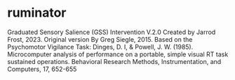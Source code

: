 # ruminator
Graduated Sensory Salience (GSS) Intervention V.2.0
Created by Jarrod Frost, 2023. Original version By Greg Siegle, 2015.
Based on the Psychomotor Vigilance Task:
Dinges, D. I, & Powell, J. W. (1985). Microcomputer analysis of performance on a portable, simple visual RT task sustained operations. Behavioral Research Methods, Instrumentation, and Computers, 17, 652-655
